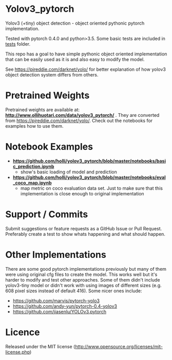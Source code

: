 # Yolov3_pytorch

Yolov3 (+tiny) object detection - object oriented pythonic pytorch implementation.

Tested with pytorch 0.4.0 and python>3.5. Some basic tests are included in [tests](https://github.com/holli/yolov3_pytorch/tree/master/test) folder.

This repo has a goal to have simple pythonic object oriented implementation that can be easily used as it is and also easy to modify the model.

See https://pjreddie.com/darknet/yolo/ for better explanation of how yolov3 object detection system differs from others.

# Pretrained Weights

Pretrained weights are available at: **http://www.ollihuotari.com/data/yolov3_pytorch/** . They are converted from https://pjreddie.com/darknet/yolo/. Check out the notebooks for examples how to use them.

# Notebook Examples

- **https://github.com/holli/yolov3_pytorch/blob/master/notebooks/basic_prediction.ipynb**
  - show's basic loading of model and prediction
- **https://github.com/holli/yolov3_pytorch/blob/master/notebooks/eval_coco_map.ipynb**
  - map metric on coco evaluation data set. Just to make sure that this implementation is close enough to original implementation

# Support / Commits

Submit suggestions or feature requests as a GitHub Issue or Pull Request. Preferably create a test to show whats happening and what should happen.

# Other Implementations

There are some good pytorch implementations previously but many of them were using original cfg files to create the model. This works well but it's harder to modify and test other approaches. Some of them didn't include yolov3-tiny model or didn't work with using images of different sizes (e.g. 608 pixel sizes instead of default 416). Some nicer ones include:

- https://github.com/marvis/pytorch-yolo3
- https://github.com/andy-yun/pytorch-0.4-yolov3
- https://github.com/jiasenlu/YOLOv3.pytorch

# Licence

Released under the MIT license (http://www.opensource.org/licenses/mit-license.php)



